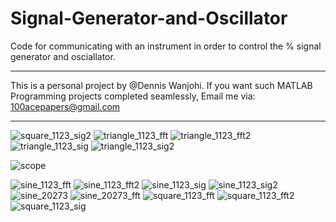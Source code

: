 # Signal-Generator-and-Oscillator
Code for communicating with an instrument in order to control the % signal generator and osciallator.
___________________________________________
This is a personal project by @Dennis Wanjohi.
If you want such MATLAB Programming projects completed seamlessly,
Email me via: 100acepapers@gmail.com
___________________________________________
![square_1123_sig2](https://user-images.githubusercontent.com/36731657/135546719-f16c7271-65c9-4287-9085-6a26b087c912.png)
![triangle_1123_fft](https://user-images.githubusercontent.com/36731657/135546723-a543f549-ca89-4100-abb0-c82a60c2026f.png)
![triangle_1123_fft2](https://user-images.githubusercontent.com/36731657/135546724-5c3c530e-40cb-421a-8977-58913d11f088.png)
![triangle_1123_sig](https://user-images.githubusercontent.com/36731657/135546727-e64330b8-cf31-44b3-8af7-3d5939890336.png)
![triangle_1123_sig2](https://user-images.githubusercontent.com/36731657/135546730-a549b488-c22f-4c86-9325-fbabba551c63.png)

![scope](https://user-images.githubusercontent.com/36731657/135546651-e544c95f-6738-4169-8462-0555acdbb2f0.png)

![sine_1123_fft](https://user-images.githubusercontent.com/36731657/135546677-a557124b-8edf-4258-879e-08509d377ef6.png)
![sine_1123_fft2](https://user-images.githubusercontent.com/36731657/135546684-2ad40ce8-3bc7-431b-8bc2-7456d23ab973.png)
![sine_1123_sig](https://user-images.githubusercontent.com/36731657/135546690-7c047ce4-5c9c-4b21-9747-9f65bc1052dc.png)
![sine_1123_sig2](https://user-images.githubusercontent.com/36731657/135546695-5b8571bd-c4d8-4c68-a862-2566d3a4a5b4.png)
![sine_20273](https://user-images.githubusercontent.com/36731657/135546702-354ad6df-7860-4399-adc4-1600c2f2588c.png)
![sine_20273_fft](https://user-images.githubusercontent.com/36731657/135546706-297a7fc0-6b32-4534-b284-2199594e7650.png)
![square_1123_fft](https://user-images.githubusercontent.com/36731657/135546709-56c7e7cf-da11-4d82-8c45-3744e8f3c493.png)
![square_1123_fft2](https://user-images.githubusercontent.com/36731657/135546711-340207d8-8f0d-47e7-a4c2-4554dccc91f0.png)
![square_1123_sig](https://user-images.githubusercontent.com/36731657/135546714-b0889758-3357-47aa-b043-7bc0c2cae22f.png)
